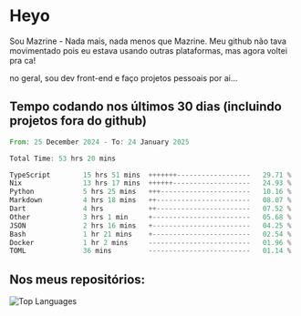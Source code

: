 # Heyo

Sou Mazrine - Nada mais, nada menos que Mazrine.
Meu github não tava movimentado pois eu estava usando outras plataformas, mas agora voltei pra ca!

no geral, sou dev front-end e faço projetos pessoais por ai...


## Tempo codando nos últimos 30 dias (incluindo projetos fora do github)
<!--START_SECTION:waka-->

```rust
From: 25 December 2024 - To: 24 January 2025

Total Time: 53 hrs 20 mins

TypeScript        15 hrs 51 mins  +++++++------------------   29.71 %
Nix               13 hrs 17 mins  ++++++-------------------   24.93 %
Python            5 hrs 25 mins   +++----------------------   10.16 %
Markdown          4 hrs 18 mins   ++-----------------------   08.07 %
Dart              4 hrs           ++-----------------------   07.52 %
Other             3 hrs 1 min     +------------------------   05.68 %
JSON              2 hrs 16 mins   +------------------------   04.25 %
Bash              1 hr 21 mins    +------------------------   02.54 %
Docker            1 hr 2 mins     -------------------------   01.96 %
TOML              36 mins         -------------------------   01.14 %
```

<!--END_SECTION:waka-->

<!--
**Mazrine/Mazrine** is a ✨ _special_ ✨ repository because its `README.md` (this file) appears on your GitHub profile.

Here are some ideas to get you started:

- 🔭 I’m currently working on ...
- 🌱 I’m currently learning ...
- 👯 I’m looking to collaborate on ...
- 🤔 I’m looking for help with ...
- 💬 Ask me about ...
- 📫 How to reach me: ...
- 😄 Pronouns: ...
- ⚡ Fun fact: ...
-->


## Nos meus repositórios:

![Top Languages](https://github-readme-stats.vercel.app/api/top-langs/?username=mazrine&theme=tokyonight&layout=donut&langs_count=10&locale=pt-br)
